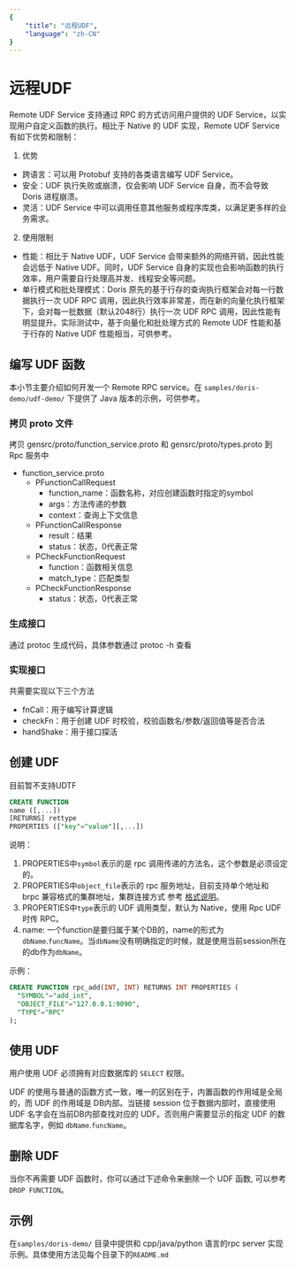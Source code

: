 ```yaml
---
{
    "title": "远程UDF",
    "language": "zh-CN"
}
---
```


<!-- 
Licensed to the Apache Software Foundation (ASF) under one
or more contributor license agreements.  See the NOTICE file
distributed with this work for additional information
regarding copyright ownership.  The ASF licenses this file
to you under the Apache License, Version 2.0 (the
"License"); you may not use this file except in compliance
with the License.  You may obtain a copy of the License at

  http://www.apache.org/licenses/LICENSE-2.0

Unless required by applicable law or agreed to in writing,
software distributed under the License is distributed on an
"AS IS" BASIS, WITHOUT WARRANTIES OR CONDITIONS OF ANY
KIND, either express or implied.  See the License for the
specific language governing permissions and limitations
under the License.
-->

# 远程UDF

Remote UDF Service 支持通过 RPC 的方式访问用户提供的 UDF Service，以实现用户自定义函数的执行。相比于 Native 的 UDF 实现，Remote UDF Service 有如下优势和限制：
1. 优势
* 跨语言：可以用 Protobuf 支持的各类语言编写 UDF Service。
* 安全：UDF 执行失败或崩溃，仅会影响 UDF Service 自身，而不会导致 Doris 进程崩溃。
* 灵活：UDF Service 中可以调用任意其他服务或程序库类，以满足更多样的业务需求。

2. 使用限制
* 性能：相比于 Native UDF，UDF Service 会带来额外的网络开销，因此性能会远低于 Native UDF。同时，UDF Service 自身的实现也会影响函数的执行效率，用户需要自行处理高并发、线程安全等问题。
* 单行模式和批处理模式：Doris 原先的基于行存的查询执行框架会对每一行数据执行一次 UDF RPC 调用，因此执行效率非常差，而在新的向量化执行框架下，会对每一批数据（默认2048行）执行一次 UDF RPC 调用，因此性能有明显提升。实际测试中，基于向量化和批处理方式的 Remote UDF 性能和基于行存的 Native UDF 性能相当，可供参考。

## 编写 UDF 函数


本小节主要介绍如何开发一个 Remote RPC service。在 `samples/doris-demo/udf-demo/` 下提供了 Java 版本的示例，可供参考。

### 拷贝 proto 文件

拷贝 gensrc/proto/function_service.proto 和 gensrc/proto/types.proto 到 Rpc 服务中

- function_service.proto
    - PFunctionCallRequest
        - function_name：函数名称，对应创建函数时指定的symbol
        - args：方法传递的参数
        - context：查询上下文信息
    - PFunctionCallResponse
        - result：结果
        - status：状态，0代表正常
    - PCheckFunctionRequest
        - function：函数相关信息
        - match_type：匹配类型
    - PCheckFunctionResponse
        - status：状态，0代表正常

### 生成接口

通过 protoc 生成代码，具体参数通过 protoc -h 查看

### 实现接口

共需要实现以下三个方法
- fnCall：用于编写计算逻辑
- checkFn：用于创建 UDF 时校验，校验函数名/参数/返回值等是否合法
- handShake：用于接口探活

## 创建 UDF

目前暂不支持UDTF

```sql
CREATE FUNCTION 
name ([,...])
[RETURNS] rettype
PROPERTIES (["key"="value"][,...])	
```
说明：

1. PROPERTIES中`symbol`表示的是 rpc 调用传递的方法名，这个参数是必须设定的。
2. PROPERTIES中`object_file`表示的 rpc 服务地址，目前支持单个地址和 brpc 兼容格式的集群地址，集群连接方式 参考 [格式说明](https://github.com/apache/incubator-brpc/blob/master/docs/cn/client.md#%E8%BF%9E%E6%8E%A5%E6%9C%8D%E5%8A%A1%E9%9B%86%E7%BE%A4)。
3. PROPERTIES中`type`表示的 UDF 调用类型，默认为 Native，使用 Rpc UDF时传 RPC。
4. name: 一个function是要归属于某个DB的，name的形式为`dbName`.`funcName`。当`dbName`没有明确指定的时候，就是使用当前session所在的db作为`dbName`。

示例：
```sql
CREATE FUNCTION rpc_add(INT, INT) RETURNS INT PROPERTIES (
  "SYMBOL"="add_int",
  "OBJECT_FILE"="127.0.0.1:9090",
  "TYPE"="RPC"
);
```

## 使用 UDF

用户使用 UDF 必须拥有对应数据库的 `SELECT` 权限。

UDF 的使用与普通的函数方式一致，唯一的区别在于，内置函数的作用域是全局的，而 UDF 的作用域是 DB内部。当链接 session 位于数据内部时，直接使用 UDF 名字会在当前DB内部查找对应的 UDF。否则用户需要显示的指定 UDF 的数据库名字，例如 `dbName`.`funcName`。

## 删除 UDF

当你不再需要 UDF 函数时，你可以通过下述命令来删除一个 UDF 函数, 可以参考 `DROP FUNCTION`。

## 示例
在`samples/doris-demo/` 目录中提供和 cpp/java/python 语言的rpc server 实现示例。具体使用方法见每个目录下的`README.md`
